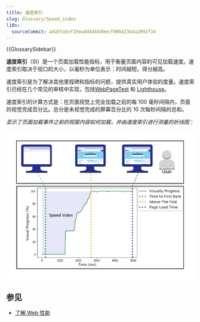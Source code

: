 ```yaml
---
title: 速度索引
slug: Glossary/Speed_index
l10n:
  sourceCommit: ada5fa5ef15eadd44b549ecf906423b4a2092f34
---
```


{{GlossarySidebar}}

**速度索引**（SI）是一个页面加载性能指标，用于衡量页面内容的可见加载速度。速度索引取决于视口的大小，以毫秒为单位表示：时间越短，得分越高。

速度索引是为了解决其他里程碑和指标的问题，提供真实用户体验的度量。速度索引已经在几个常见的审核中实现，包括[WebPageTest](https://github.com/WPO-Foundation/webpagetest-docs/blob/main/src/metrics/SpeedIndex.md) 和 [Lighthouse](https://github.com/paulirish/speedline)。

速度索引的计算方式是：在页面视觉上完全加载之前的每 100 毫秒间隔内，页面的视觉完成百分比。总分是未视觉完成的屏幕百分比的 10 次每秒间隔的总和。

_显示了页面加载事件之前的视窗内容如何加载，并由速度索引进行测量的折线图_：

![速度索引的计算](speedindex.png)

## 参见

- [了解 Web 性能](/zh-CN/docs/Learn/Performance)
